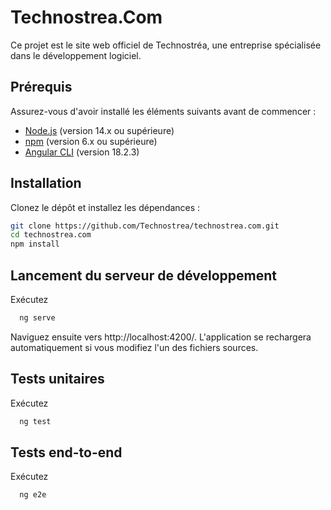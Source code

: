 # Technostrea.Com

Ce projet est le site web officiel de Technostréa, une entreprise spécialisée dans le développement logiciel.

## Prérequis

Assurez-vous d'avoir installé les éléments suivants avant de commencer :

- [Node.js](https://nodejs.org/) (version 14.x ou supérieure)
- [npm](https://www.npmjs.com/) (version 6.x ou supérieure)
- [Angular CLI](https://angular.io/cli) (version 18.2.3)

## Installation

Clonez le dépôt et installez les dépendances :

```bash
git clone https://github.com/Technostrea/technostrea.com.git
cd technostrea.com
npm install
```

## Lancement du serveur de développement

Exécutez

```bash
  ng serve
 ```

Naviguez ensuite vers http://localhost:4200/. L'application se rechargera automatiquement si vous modifiez l'un des fichiers sources.

## Tests unitaires

Exécutez
  ```bash
    ng test
  ```

## Tests end-to-end

Exécutez
  ```bash
    ng e2e
  ```
